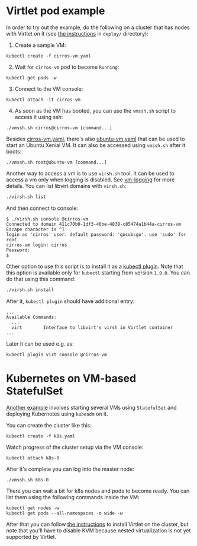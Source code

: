 # Virtlet pod example

In order to try out the example, do the following on a cluster that
has nodes with Virtlet on it (see [the instructions](../deploy/README.md) in
`deploy/` directory):

1. Create a sample VM:
```
kubectl create -f cirros-vm.yaml
```
2. Wait for `cirros-vm` pod to become `Running`:
```
kubectl get pods -w
```
3. Connect to the VM console:
```
kubectl attach -it cirros-vm
```
4. As soon as the VM has booted, you can use the `vmssh.sh` script to access it using ssh:
```
./vmssh.sh cirros@cirros-vm [command...]
```

Besides [cirros-vm.yaml](cirros-vm.yaml), there's also [ubuntu-vm.yaml](ubuntu-vm.yaml) that can be used to start an Ubuntu Xenial VM. It can also be accessed using `vmssh.sh` after it boots:
```
./vmssh.sh root@ubuntu-vm [command...]
```

Another way to access a vm is to use `virsh.sh` tool. It can be used to access a vm only when logging is disabled. See [vm-logging](../docs/devel/vm-logging.md) for more details.
You can list libvirt domains with `virsh.sh`:
```bash
./virsh.sh list
```

And then connect to console:

```
$ ./virsh.sh console @cirros-vm
Connected to domain 411c70b0-1df3-46be-4838-c85474a1b44a-cirros-vm
Escape character is ^]
login as 'cirros' user. default password: 'gocubsgo'. use 'sudo' for root.
cirros-vm login: cirros
Password:
$
```

Other option to use this script is to install it as a [kubectl plugin](https://kubernetes.io/docs/tasks/extend-kubectl/kubectl-plugins/).
Note that this option is available only for `kubectl` starting from version `1.9.0`.
You can do that using this command:
```bash
./virsh.sh install
```

After it, `kubectl plugin` should have additional entry:

```
...
Available Commands:
  ...
  virt        Interface to libvirt's virsh in Virtlet container
...
```

Later it can be used e.g. as:
```bash
kubectl plugin virt console @cirros-vm
```

# Kubernetes on VM-based StatefulSet

[Another example](k8s.yaml) involves starting several VMs using `StatefulSet` and deploying
Kubernetes using `kubeadm` on it.

You can create the cluster like this:
```
kubectl create -f k8s.yaml
```

Watch progress of the cluster setup via the VM console:
```
kubectl attach k8s-0
```

After it's complete you can log into the master node:

```
./vmssh.sh k8s-0
```

There you can wait a bit for k8s nodes and pods to become ready.
You can list them using the following commands inside the VM:

```
kubectl get nodes -w
kubectl get pods --all-namespaces -o wide -w
```

After that you can follow
[the instructions](../deploy/real-cluster.md) to install Virtlet on
the cluster, but note that you'll have to disable KVM because nested
virtualization is not yet supported by Virtlet.
